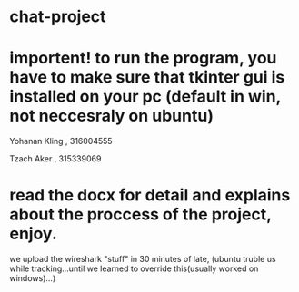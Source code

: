 # chat-project
# importent! to run the program, you have to make sure that tkinter gui is installed on your pc (default in win, not neccesraly on ubuntu)
Yohanan Kling , 316004555

Tzach Aker , 315339069

# read the docx for detail and explains about the proccess of the project, enjoy.

we upload the wireshark "stuff" in 30 minutes of late, (ubuntu truble us while tracking...until we learned to override this(usually worked on windows)...)
